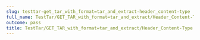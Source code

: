 ```yaml
---
slug: testtar-get_tar_with_format=tar_and_extract-header_content-type
full_name: TestTar/GET_TAR_with_format=tar_and_extract/Header_Content-Type
outcome: pass
title: TestTar/GET_TAR_with_format=tar_and_extract/Header_Content-Type
---
```


